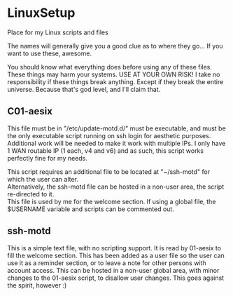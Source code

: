 # LinuxSetup
Place for my Linux scripts and files

The names will generally give you a good clue as to where they go...
If you want to use these, awesome.

You should know what everything does before using any of these files.
These things may harm your systems.
USE AT YOUR OWN RISK! I take no responsibility if these things break anything.
Except if they break the entire universe. Because that's god level, and I'll claim that.


## C01-aesix
This file must be in "/etc/update-motd.d/" must be executable, and must be the only executable script running on ssh login for aesthetic purposes.  Additional work will be needed to make it work with multiple IPs.  I only have 1 WAN routable IP (1 each, v4 and v6) and as such, this script works perfectly fine for my needs.

This script requires an additional file to be located at "~/ssh-motd" for which the user can alter.  
Alternatively, the ssh-motd file can be hosted in a non-user area, the script re-directed to it.  
This file is used by me for the welcome section.  If using a global file, the $USERNAME variable and scripts can be commented out.

## ssh-motd
This is a simple text file, with no scripting support.  It is read by 01-aesix to fill the welcome section.  This has been added as a user file so the user can use it as a reminder section, or to leave a note for other persons with account access.  This can be hosted in a non-user global area, with minor changes to the 01-aesix script, to disallow user changes.  This goes against the spirit, however :)
